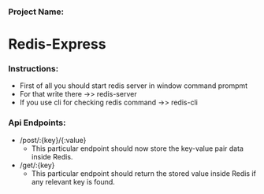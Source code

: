 ### Project Name:
# Redis-Express

### Instructions:
  - First of all you should start redis server in window command prompmt
  - For that write there ->> redis-server
  - If you use cli for checking redis command  ->>  redis-cli

### Api Endpoints:
  - /post/:{key}/{:value}
    * This particular endpoint should now store the key-value pair data inside Redis.
  - /get/:{key}
    * This particular endpoint should return the stored value inside Redis if any relevant key is found.
